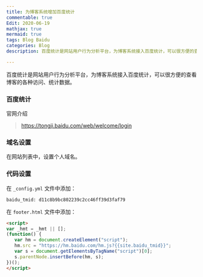 ```yaml
---
title: 为博客系统增加百度统计
commentable: true
Edit: 2020-06-19
mathjax: true
mermaid: true
tags: Blog Baidu
categories: Blog
description: 百度统计是网站用户行为分析平台，为博客系统接入百度统计，可以很方便的查看博客的各种访问、统计数据。

---
```


百度统计是网站用户行为分析平台，为博客系统接入百度统计，可以很方便的查看博客的各种访问、统计数据。

### 百度统计

官网介绍

> https://tongji.baidu.com/web/welcome/login

### 域名设置

在网站列表中，设置个人域名。

### 代码设置

在 `_config.yml` 文件中添加：

```
baidu_tmid: d11c8b9bc802239c2cc46ff39d3faf79
```

在 `footer.html` 文件中添加：

```html
<script>
var _hmt = _hmt || [];
(function() {
   var hm = document.createElement("script");
   hm.src = "https://hm.baidu.com/hm.js?{{site.baidu_tmid}}";
   var s = document.getElementsByTagName("script")[0]; 
   s.parentNode.insertBefore(hm, s);
})();
</script>
```

